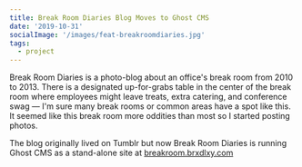 ```yaml
---
title: Break Room Diaries Blog Moves to Ghost CMS
date: '2019-10-31'
socialImage: '/images/feat-breakroomdiaries.jpg'
tags:
  - project
---
```


Break Room Diaries is a photo-blog about an office's break room from 2010 to 2013. There is a designated up-for-grabs table in the center of the break room where employees might leave treats, extra catering, and conference swag — I'm sure many break rooms or common areas have a spot like this.  It seemed like this break room more oddities than most so  I started posting photos.


The blog originally lived on Tumblr but now Break Room Diaries is running Ghost CMS as a stand-alone site at [breakroom.brxdlxy.com](https://breakroom.brxdlxy.com)




